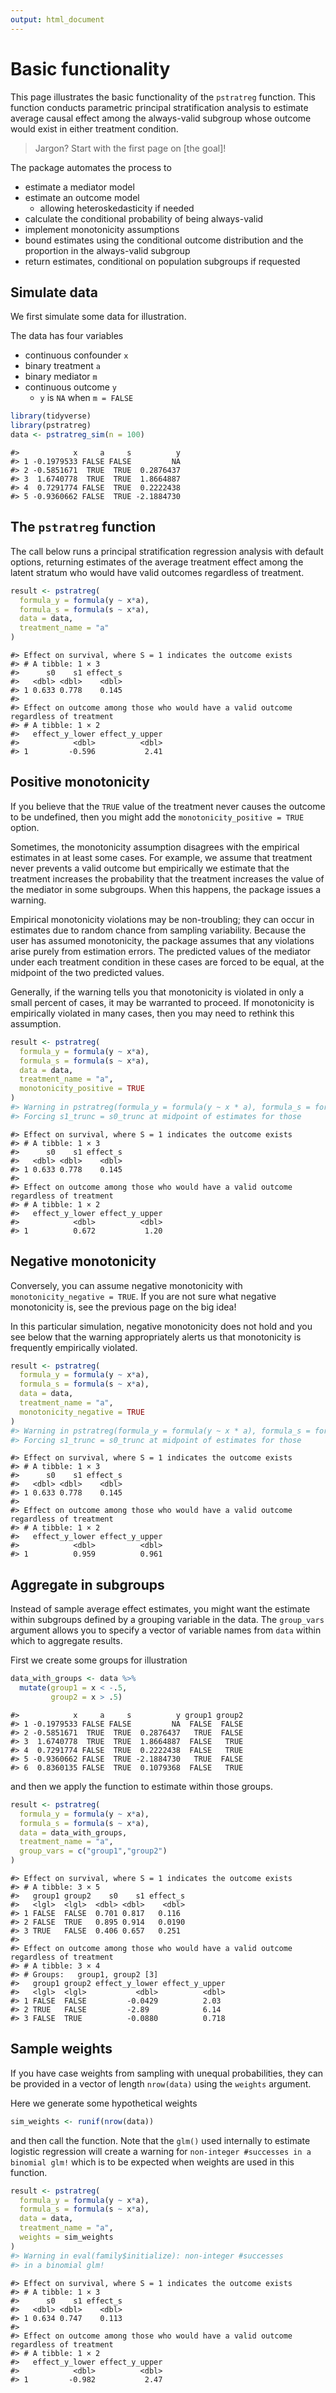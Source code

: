 ```yaml
---
output: html_document
---
```




# Basic functionality

This page illustrates the basic functionality of the `pstratreg` function. This function conducts parametric principal stratification analysis to estimate average causal effect among the always-valid subgroup whose outcome would exist in either treatment condition.

> Jargon? Start with the first page on [the goal]!

The package automates the process to

- estimate a mediator model
- estimate an outcome model
     - allowing heteroskedasticity if needed
- calculate the conditional probability of being always-valid
- implement monotonicity assumptions
- bound estimates using the conditional outcome distribution and the proportion in the always-valid subgroup
- return estimates, conditional on population subgroups if requested

## Simulate data

We first simulate some data for illustration.

The data has four variables

- continuous confounder `x`
- binary treatment `a`
- binary mediator `m`
- continuous outcome `y`
    - `y` is `NA` when `m = FALSE`


``` r
library(tidyverse)
library(pstratreg)
data <- pstratreg_sim(n = 100)
```


```
#>            x     a     s          y
#> 1 -0.1979533 FALSE FALSE         NA
#> 2 -0.5851671  TRUE  TRUE  0.2876437
#> 3  1.6740778  TRUE  TRUE  1.8664887
#> 4  0.7291774 FALSE  TRUE  0.2222438
#> 5 -0.9360662 FALSE  TRUE -2.1884730
```
    
## The `pstratreg` function

The call below runs a principal stratification regression analysis with default options, returning estimates of the average treatment effect among the latent stratum who would have valid outcomes regardless of treatment.


``` r
result <- pstratreg(
  formula_y = formula(y ~ x*a),
  formula_s = formula(s ~ x*a),
  data = data,
  treatment_name = "a"
)
```


```
#> Effect on survival, where S = 1 indicates the outcome exists
#> # A tibble: 1 × 3
#>      s0    s1 effect_s
#>   <dbl> <dbl>    <dbl>
#> 1 0.633 0.778    0.145
#> 
#> Effect on outcome among those who would have a valid outcome regardless of treatment
#> # A tibble: 1 × 2
#>   effect_y_lower effect_y_upper
#>            <dbl>          <dbl>
#> 1         -0.596           2.41
```

## Positive monotonicity

If you believe that the `TRUE` value of the treatment never causes the outcome to be undefined, then you might add the `monotonicity_positive = TRUE` option.

Sometimes, the monotonicity assumption disagrees with the empirical estimates in at least some cases. For example, we assume that treatment never prevents a valid outcome but empirically we estimate that the treatment increases the probability that the treatment increases the value of the mediator in some subgroups. When this happens, the package issues a warning.

Empirical monotonicity violations may be non-troubling; they can occur in estimates due to random chance from sampling variability. Because the user has assumed monotonicity, the package assumes that any violations arise purely from estimation errors. The predicted values of the mediator under each treatment condition in these cases are forced to be equal, at the midpoint of the two predicted values.

Generally, if the warning tells you that monotonicity is violated in only a small percent of cases, it may be warranted to proceed. If monotonicity is empirically violated in many cases, then you may need to rethink this assumption.


``` r
result <- pstratreg(
  formula_y = formula(y ~ x*a),
  formula_s = formula(s ~ x*a),
  data = data,
  treatment_name = "a",
  monotonicity_positive = TRUE
)
#> Warning in pstratreg(formula_y = formula(y ~ x * a), formula_s = formula(s ~ : Monotonicity violated in 3 % of cases
#> Forcing s1_trunc = s0_trunc at midpoint of estimates for those
```

```
#> Effect on survival, where S = 1 indicates the outcome exists
#> # A tibble: 1 × 3
#>      s0    s1 effect_s
#>   <dbl> <dbl>    <dbl>
#> 1 0.633 0.778    0.145
#> 
#> Effect on outcome among those who would have a valid outcome regardless of treatment
#> # A tibble: 1 × 2
#>   effect_y_lower effect_y_upper
#>            <dbl>          <dbl>
#> 1          0.672           1.20
```

## Negative monotonicity

Conversely, you can assume negative monotonicity with `monotonicity_negative = TRUE`. If you are not sure what negative monotonicity is, see the previous page on the big idea!

In this particular simulation, negative monotonicity does not hold and you see below that the warning appropriately alerts us that monotonicity is frequently empirically violated.


``` r
result <- pstratreg(
  formula_y = formula(y ~ x*a),
  formula_s = formula(s ~ x*a),
  data = data,
  treatment_name = "a",
  monotonicity_negative = TRUE
)
#> Warning in pstratreg(formula_y = formula(y ~ x * a), formula_s = formula(s ~ : Monotonicity violated in 97 % of cases
#> Forcing s1_trunc = s0_trunc at midpoint of estimates for those
```

```
#> Effect on survival, where S = 1 indicates the outcome exists
#> # A tibble: 1 × 3
#>      s0    s1 effect_s
#>   <dbl> <dbl>    <dbl>
#> 1 0.633 0.778    0.145
#> 
#> Effect on outcome among those who would have a valid outcome regardless of treatment
#> # A tibble: 1 × 2
#>   effect_y_lower effect_y_upper
#>            <dbl>          <dbl>
#> 1          0.959          0.961
```

## Aggregate in subgroups

Instead of sample average effect estimates, you might want the estimate within subgroups defined by a grouping variable in the data. The `group_vars` argument allows you to specify a vector of variable names from `data` within which to aggregate results.

First we create some groups for illustration

``` r
data_with_groups <- data %>%
  mutate(group1 = x < -.5,
         group2 = x > .5)
```

```
#>            x     a     s          y group1 group2
#> 1 -0.1979533 FALSE FALSE         NA  FALSE  FALSE
#> 2 -0.5851671  TRUE  TRUE  0.2876437   TRUE  FALSE
#> 3  1.6740778  TRUE  TRUE  1.8664887  FALSE   TRUE
#> 4  0.7291774 FALSE  TRUE  0.2222438  FALSE   TRUE
#> 5 -0.9360662 FALSE  TRUE -2.1884730   TRUE  FALSE
#> 6  0.8360135 FALSE  TRUE  0.1079368  FALSE   TRUE
```

and then we apply the function to estimate within those groups.

``` r
result <- pstratreg(
  formula_y = formula(y ~ x*a),
  formula_s = formula(s ~ x*a),
  data = data_with_groups,
  treatment_name = "a",
  group_vars = c("group1","group2")
)
```

```
#> Effect on survival, where S = 1 indicates the outcome exists
#> # A tibble: 3 × 5
#>   group1 group2    s0    s1 effect_s
#>   <lgl>  <lgl>  <dbl> <dbl>    <dbl>
#> 1 FALSE  FALSE  0.701 0.817   0.116 
#> 2 FALSE  TRUE   0.895 0.914   0.0190
#> 3 TRUE   FALSE  0.406 0.657   0.251 
#> 
#> Effect on outcome among those who would have a valid outcome regardless of treatment
#> # A tibble: 3 × 4
#> # Groups:   group1, group2 [3]
#>   group1 group2 effect_y_lower effect_y_upper
#>   <lgl>  <lgl>           <dbl>          <dbl>
#> 1 FALSE  FALSE         -0.0429          2.03 
#> 2 TRUE   FALSE         -2.89            6.14 
#> 3 FALSE  TRUE          -0.0880          0.718
```

## Sample weights

If you have case weights from sampling with unequal probabilities, they can be provided in a vector of length `nrow(data)` using the `weights` argument.

Here we generate some hypothetical weights

``` r
sim_weights <- runif(nrow(data))
```

and then call the function. Note that the `glm()` used internally to estimate logistic regression will create a warning for `non-integer #successes in a binomial glm!` which is to be expected when weights are used in this function.


``` r
result <- pstratreg(
  formula_y = formula(y ~ x*a),
  formula_s = formula(s ~ x*a),
  data = data,
  treatment_name = "a",
  weights = sim_weights
)
#> Warning in eval(family$initialize): non-integer #successes
#> in a binomial glm!
```

```
#> Effect on survival, where S = 1 indicates the outcome exists
#> # A tibble: 1 × 3
#>      s0    s1 effect_s
#>   <dbl> <dbl>    <dbl>
#> 1 0.634 0.747    0.113
#> 
#> Effect on outcome among those who would have a valid outcome regardless of treatment
#> # A tibble: 1 × 2
#>   effect_y_lower effect_y_upper
#>            <dbl>          <dbl>
#> 1         -0.982           2.47
```
